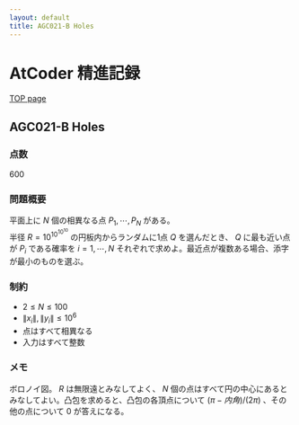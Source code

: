 ```yaml
---
layout: default
title: AGC021-B Holes
---
```


# **AtCoder 精進記録**
[TOP page](../)
## AGC021-B Holes
### 点数
600

### 問題概要
平面上に $N$ 個の相異なる点 $P_1, \cdots, P_N$ がある。  
半径 $R=10^{10^{10^{10}}}$ の円板内からランダムに1点 $Q$ を選んだとき、 $Q$ に最も近い点が $P_i$ である確率を $i = 1, \cdots, N$ それぞれで求めよ。最近点が複数ある場合、添字が最小のものを選ぶ。  

### 制約
- $2 \le N \le 100$
- $\|x_i\|, \|y_i\| \le 10^6$
- 点はすべて相異なる
- 入力はすべて整数

### メモ
ボロノイ図。 $R$ は無限遠とみなしてよく、 $N$ 個の点はすべて円の中心にあるとみなしてよい。凸包を求めると、凸包の各頂点について $(\pi-内角)/(2\pi)$ 、その他の点について $0$ が答えになる。
